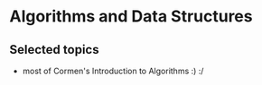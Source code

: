 # Algorithms and Data Structures

## Selected topics
- most of Cormen's Introduction to Algorithms :) :/
